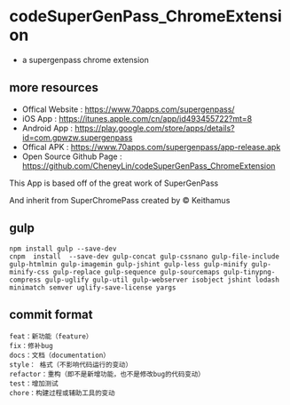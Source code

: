 # codeSuperGenPass_ChromeExtension

 * a supergenpass chrome extension


## more resources


 * Offical Website : https://www.70apps.com/supergenpass/
 * iOS App : https://itunes.apple.com/cn/app/id493455722?mt=8
 * Android App : https://play.google.com/store/apps/details?id=com.gpwzw.supergenpass
 * Offical APK : https://www.70apps.com/supergenpass/app-release.apk
 * Open Source Github Page : https://github.com/CheneyLin/codeSuperGenPass_ChromeExtension


  This App is based off of the great work of
  SuperGenPass

  And inherit from SuperChromePass created by &copy; Keithamus


## gulp

  ```
  npm install gulp --save-dev
  cnpm  install  --save-dev gulp-concat gulp-cssnano gulp-file-include gulp-htmlmin gulp-imagemin gulp-jshint gulp-less gulp-minify gulp-minify-css gulp-replace gulp-sequence gulp-sourcemaps gulp-tinypng-compress gulp-uglify gulp-util gulp-webserver isobject jshint lodash minimatch semver uglify-save-license yargs
  ```

## commit format

  ```
  feat：新功能（feature）
  fix：修补bug
  docs：文档（documentation）
  style： 格式（不影响代码运行的变动）
  refactor：重构（即不是新增功能，也不是修改bug的代码变动）
  test：增加测试
  chore：构建过程或辅助工具的变动
  ```
